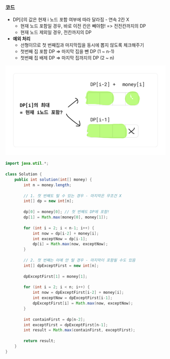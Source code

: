 ### 코드

- DP[i]의 값은 현재 i 노드 포함 여부에 따라 달라짐 - 연속 2칸 X
  - 현재 노드 포함일 경우, 바로 이전 칸은 빼야함! => 전전칸까지의 DP
  - 현재 노드 제외일 경우, 전칸까지의 DP
- **예외 처리**
  - 선형이므로 첫 번째집과 마지막집을 동시에 뽑지 않도록 체크해주기
  - 첫번째 집 포함 DP => 마지막 집을 뺀 DP (1 ~ n-1)
  - 첫번째 집 배제 DP => 마지막 집까지의 DP (2 ~ n)

![img_4.png](img_4.png)

```java
import java.util.*;

class Solution {
    public int solution(int[] money) {
        int n = money.length;

        // 1. 첫 번째도 털 수 있는 경우 - 마지막은 무조건 X
        int[] dp = new int[n];

        dp[0] = money[0]; // 첫 번째도 DP에 포함!
        dp[1] = Math.max(money[0], money[1]);

        for (int i = 2; i < n-1; i++) {
            int now = dp[i-2] + money[i];
            int exceptNow = dp[i-1];
            dp[i] = Math.max(now, exceptNow);
        }

        // 2. 첫 번째는 아예 안 털 경우 - 마지막이 포함될 수도 있음
        int[] dpExceptFirst = new int[n];

        dpExceptFirst[1] = money[1];

        for (int i = 2; i < n; i++) {
            int now = dpExceptFirst[i-2] + money[i];
            int exceptNow = dpExceptFirst[i-1];
            dpExceptFirst[i] = Math.max(now, exceptNow);
        }

        int containFirst = dp[n-2];
        int exceptFirst = dpExceptFirst[n-1];
        int result = Math.max(containFirst, exceptFirst);

        return result;
    }
}
```